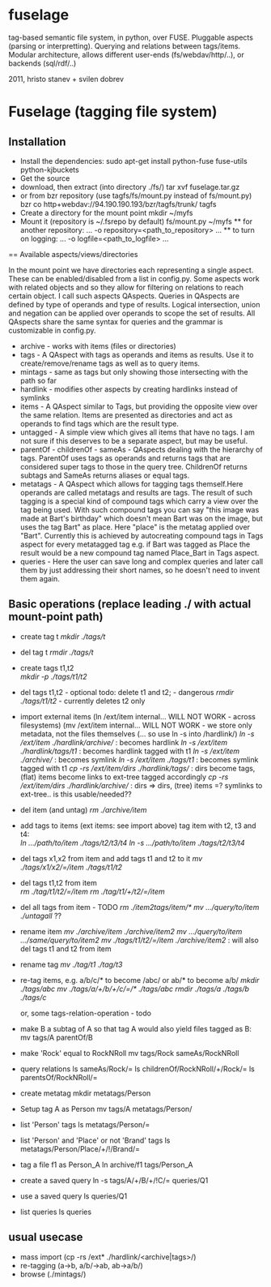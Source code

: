 fuselage
========

tag-based semantic file system, in python, over FUSE. Pluggable aspects (parsing or interpretting). Querying and relations between tags/items. Modular architecture, allows different user-ends (fs/webdav/http/..), or backends (sql/rdf/..)

2011, hristo stanev + svilen dobrev


Fuselage (tagging file system)
==============================

## Installation

* Install the dependencies:
  sudo apt-get install python-fuse fuse-utils python-kjbuckets
* Get the source
 * download, then extract (into directory ./fs/)
    tar xvf fuselage.tar.gz
 * or from bzr repository (use tagfs/fs/mount.py instead of fs/mount.py) 
    bzr co http+webdav://94.190.190.193/bzr/tagfs/trunk/ tagfs
* Create a directory for the mount point
  mkdir ~/myfs
* Mount it (repository is ~/.fsrepo by default)
  fs/mount.py ~/myfs
** for another repository:
   ... -o repository=<path_to_repository> ...
** to turn on logging:
   ... -o logfile=<path_to_logfile> ...


== Available aspects/views/directories

In the mount point we have directories each representing a single
aspect. These can be enabled/disabled from a list in config.py. Some
aspects work with related objects and so they allow for filtering
on relations to reach certain object. I call such aspects QAspects.
Queries in QAspects are defined by type of operands and type of
results. Logical intersection, union and negation can
be applied over operands to scope the set of results. All QAspects
share the same syntax for queries and the grammar is customizable in
config.py.

* archive - works with items (files or directories)
* tags -  A QAspect with tags as operands and items as results. Use it to create/remove/rename tags as well as to query items.
* mintags - same as tags but only showing those intersecting with the path so far
* hardlink - modifies other aspects by creating hardlinks instead of symlinks
* items - A QAspect similar to Tags, but providing the opposite view over the same relation. Items are presented as directories and act as operands to find tags which are the result type.
* untagged - A simple view which gives all items that have no tags. I am not sure if this deserves to be a separate aspect, but may be useful.
* parentOf - childrenOf - sameAs - QAspects dealing with the hierarchy of tags. ParentOf uses tags as operands and returns tags that are considered super tags to those in the query tree. ChildrenOf returns subtags and SameAs returns aliases or equal tags.
* metatags - A QAspect which allows for tagging tags themself.Here operands are called metatags and results are tags. The result of such tagging is a special kind of compound tags which carry a view over the tag being used. With such compound tags you can say "this image was made at Bart's birthday" which doesn't mean Bart was on the image, but uses the tag Bart" as place. Here "place" is the metatag applied over "Bart". Currently this is achieved by autocreating compound tags in Tags aspect for every metatagged tag e.g. if Bart was tagged as Place the result would be a new compound tag named Place_Bart in Tags aspect.
* queries - Here the user can save long and complex queries and later call them by just addressing their short names, so he doesn't need to invent them again.


## Basic operations (replace leading ./ with actual mount-point path)

* create tag t
   _mkdir ./tags/t_

* del tag t
   _rmdir ./tags/t_

* create tags t1,t2  
   _mkdir -p ./tags/t1/t2_

* del tags t1,t2 - optional todo: delete t1 and t2; - dangerous
    _rmdir ./tags/t1/t2_ - currently deletes t2 only

* import external items
    (ln /ext/item internal...     WILL NOT WORK - across filesystems)
    (mv /ext/item internal...     WILL NOT WORK - we store only metadata, not the files themselves
    (... so use ln -s into /hardlink/)
    _ln -s /ext/item ./hardlink/archive/_       : becomes hardlink
    _ln -s /ext/item ./hardlink/tags/t1_        : becomes hardlink tagged with t1
    _ln -s /ext/item ./archive/_                : becomes symlink
    _ln -s /ext/item ./tags/t1_                 : becomes symlink tagged with t1
    _cp -rs /ext/item/dirs ./hardlink/tags/_    : dirs become tags, (flat) items become links to ext-tree tagged accordingly
    _cp -rs /ext/item/dirs ./hardlink/archive/_ : dirs => dirs, (tree) items =? symlinks to ext-tree.. is this usable/needed??

* del item (and untag)
    _rm ./archive/item_

* add tags to items
    (ext items: see import above)
    tag item with t2, t3 and t4:   
    _ln .../path/to/item ./tags/t2/t3/t4_ 
    _ln -s .../path/to/item ./tags/t2/t3/t4_  

* del tags x1,x2 from item and add tags t1 and t2 to it
    _mv ./tags/x1/x2/=/item ./tags/t1/t2_ 

* del tags t1,t2 from item   
    _rm ./tag/t1/t2/=/item_
    _rm ./tag/t1/+/t2/=/item_

* del all tags from item - TODO
    _rm ./item2tags/item/*_
    _mv .../query/to/item ./untagall_     ??

* rename item
    _mv ./archive/item ./archive/item2_
    _mv .../query/to/item .../same/query/to/item2_
    _mv ./tags/t1/t2/=/item ./archive/item2_  : will also del tags t1 and t2 from item

* rename tag
    _mv ./tag/t1 ./tag/t3_

* re-tag items, e.g. a/b/c/* to become /abc/ or ab/* to become a/b/
    _mkdir ./tags/abc_
    _mv ./tags/a/+/b/+/c/=/* ./tags/abc_
    _rmdir ./tags/a ./tags/b ./tags/c_

    or, some tags-relation-operation - todo


* make B a subtag of A so that tag A would also yield files tagged as B:
mv tags/A parentOf/B

* make 'Rock' equal to RockNRoll
mv tags/Rock sameAs/RockNRoll

* query relations 
ls sameAs/Rock/=
ls childrenOf/RockNRoll/+/Rock/=
ls parentsOf/RockNRoll/=

* create metatag
mkdir metatags/Person

* Setup tag A as Person
mv tags/A metatags/Person/

* list 'Person' tags
ls metatags/Person/=

* list 'Person' and 'Place' or not 'Brand' tags
ls metatags/Person/Place/+/!/Brand/=

* tag a file f1 as Person_A
ln archive/f1 tags/Person_A

* create a saved query
ln -s tags/A/+/B/+/!C/= queries/Q1

* use a saved query
ls queries/Q1

* list queries
ls queries


## usual usecase

* mass import (cp -rs /ext* ./hardlink/<archive|tags>/)
* re-tagging (a->b, a/b/->ab, ab->a/b/)
* browse (./mintags/)

